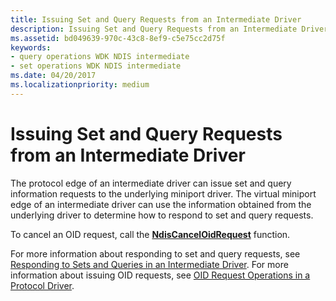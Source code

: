 ```yaml
---
title: Issuing Set and Query Requests from an Intermediate Driver
description: Issuing Set and Query Requests from an Intermediate Driver
ms.assetid: bd049639-970c-43c8-8ef9-c5e75cc2d75f
keywords:
- query operations WDK NDIS intermediate
- set operations WDK NDIS intermediate
ms.date: 04/20/2017
ms.localizationpriority: medium
---
```


# Issuing Set and Query Requests from an Intermediate Driver





The protocol edge of an intermediate driver can issue set and query information requests to the underlying miniport driver. The virtual miniport edge of an intermediate driver can use the information obtained from the underlying driver to determine how to respond to set and query requests.

To cancel an OID request, call the [**NdisCancelOidRequest**](https://docs.microsoft.com/windows-hardware/drivers/ddi/ndis/nf-ndis-ndiscanceloidrequest) function.

For more information about responding to set and query requests, see [Responding to Sets and Queries in an Intermediate Driver](responding-to-sets-and-queries-in-an-intermediate-driver.md). For more information about issuing OID requests, see [OID Request Operations in a Protocol Driver](oid-request-operations-in-a-protocol-driver.md).

 

 





